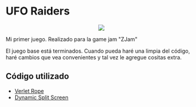 # UFO Raiders
<p align="center">
  <img src="https://img.itch.zone/aW1nLzE2NzQyNjk3LmpwZw==/315x250%23c/xRxHxy.jpg"/>
</p>

Mi primer juego. Realizado para la game jam "ZJam"

El juego base está terminados. Cuando pueda haré una limpia del código, haré cambios que vea convenientes y tal vez le agregue cositas extra.

## Código utilizado
- [Verlet Rope](https://github.com/JBartscher/Godot_Public_Examples/tree/master/Nature_code/Verlet%20Rope)
- [Dynamic Split Screen](https://github.com/BenjaminNavarro/godot-demo-projects/tree/master/viewport/dynamic_split_screen)
